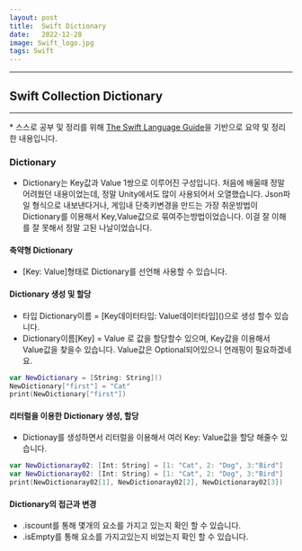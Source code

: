 ```yaml
---
layout: post
title:  Swift Dictionary
date:   2022-12-28
image: Swift_logo.jpg
tags: Swift
---
```


---
## Swift Collection Dictionary
---
\* 스스로 공부 및 정리를 위해 [The Swift Language Guide](https://jusung.gitbook.io/the-swift-language-guide/)을 기반으로 요약 및 정리 한 내용입니다. 

### Dictionary
   - Dictionary는 Key값과 Value 1쌍으로 이루어진 구성입니다. 처음에 배울때 정말 어려웠던 내용이었는데, 정말 Unity에서도 많이 사용되어서 오열했습니다. Json파일 형식으로 내보낸다거나, 게임내 단축키변경을 만드는 가장 취운방법이 Dictionary를 이용해서 Key,Value값으로 묶여주는방법이었습니다. 이걸 잘 이해를 잘 못해서 정말 고된 나날이었습니다.

#### 축약형 Dictionary
   - [Key: Value]형태로 Dictionary를 선언해 사용할 수 있습니다.

#### Dictionary 생성 및 할당
   - 타입 Dictionary이름 = \[Key데이터타입: Value데이터타입]()으로 생성 할수 있습니다. 
   - Dictionary이름[Key] = Value 로 값을 할당할수 있으며, Key값을 이용해서 Value값을 찾을수 있습니다. Value값은 Optional되어있으니 언래핑이 필요하겠네요.

```swift
var NewDictionary = [String: String]() 
NewDictionary["first"] = "Cat"
print(NewDictionary["first"])
```

#### 리터럴을 이용한 Dictionary 생성, 할당
   - Dictionay를 생성하면서 리터럴을 이용해서 여러 Key: Value값을 할당 해줄수 있습니다.

```swift
var NewDictionaray02: [Int: String] = [1: "Cat", 2: "Dog", 3:"Bird"]
var NewDictionaray02: [Int: String] = [1: "Cat", 2: "Dog", 3:"Bird"]
print(NewDictionaray02[1], NewDictionaray02[2], NewDictionaray02[3])
```

#### Dictionary의 접근과 변경
   - .iscount를 통해 몇개의 요소를 가지고 있는지 확인 할 수 있습니다.
   - .isEmpty를 통해 요소를 가지고있는지 비었는지 확인 할 수 있습니다.